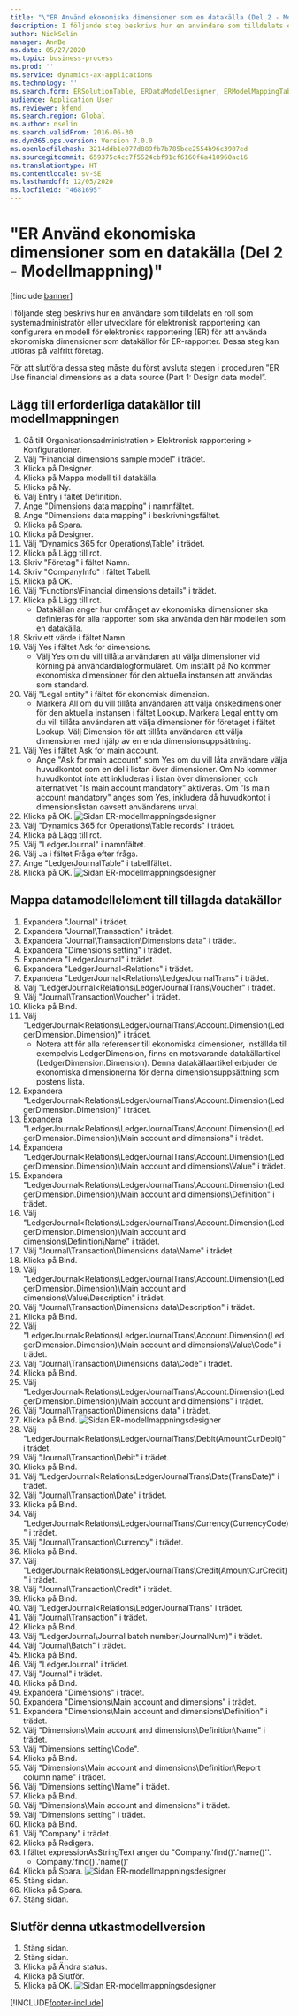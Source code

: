 ```yaml
---
title: "\"ER Använd ekonomiska dimensioner som en datakälla (Del 2 - Modellmappning)\""
description: I följande steg beskrivs hur en användare som tilldelats en roll som systemadministratör eller utvecklare för elektronisk rapportering kan konfigurera en modell för elektronisk rapportering (ER) för att använda ekonomiska dimensioner som datakällor för ER-rapporter.
author: NickSelin
manager: AnnBe
ms.date: 05/27/2020
ms.topic: business-process
ms.prod: ''
ms.service: dynamics-ax-applications
ms.technology: ''
ms.search.form: ERSolutionTable, ERDataModelDesigner, ERModelMappingTable, ERModelMappingDesigner, ERExpressionDesignerFormula
audience: Application User
ms.reviewer: kfend
ms.search.region: Global
ms.author: nselin
ms.search.validFrom: 2016-06-30
ms.dyn365.ops.version: Version 7.0.0
ms.openlocfilehash: 3214ddb1e077d889fb7b785bee2554b96c3907ed
ms.sourcegitcommit: 659375c4cc7f5524cbf91cf6160f6a410960ac16
ms.translationtype: HT
ms.contentlocale: sv-SE
ms.lasthandoff: 12/05/2020
ms.locfileid: "4681695"
---
```

# <a name="er-use-financial-dimensions-as-a-data-source-part-2---model-mapping"></a>"ER Använd ekonomiska dimensioner som en datakälla (Del 2 - Modellmappning)"

[!include [banner](../../includes/banner.md)]

I följande steg beskrivs hur en användare som tilldelats en roll som systemadministratör eller utvecklare för elektronisk rapportering kan konfigurera en modell för elektronisk rapportering (ER) för att använda ekonomiska dimensioner som datakällor för ER-rapporter. Dessa steg kan utföras på valfritt företag.

För att slutföra dessa steg måste du först avsluta stegen i proceduren ”ER Use financial dimensions as a data source (Part 1: Design data model”.


## <a name="add-required-data-sources-to-model-mapping"></a>Lägg till erforderliga datakällor till modellmappningen
1. Gå till Organisationsadministration > Elektronisk rapportering > Konfigurationer.
2. Välj "Financial dimensions sample model" i trädet.
3. Klicka på Designer.
4. Klicka på Mappa modell till datakälla.
5. Klicka på Ny.
6. Välj Entry i fältet Definition.
7. Ange "Dimensions data mapping" i namnfältet.
8. Ange "Dimensions data mapping" i beskrivningsfältet.
9. Klicka på Spara.
10. Klicka på Designer.
11. Välj "Dynamics 365 for Operations\Table" i trädet.
12. Klicka på Lägg till rot.
13. Skriv "Företag" i fältet Namn.
14. Skriv "CompanyInfo" i fältet Tabell.
15. Klicka på OK.
16. Välj "Functions\Financial dimensions details" i trädet.
17. Klicka på Lägg till rot.
    * Datakällan anger hur omfånget av ekonomiska dimensioner ska definieras för alla rapporter som ska använda den här modellen som en datakälla.  
18. Skriv ett värde i fältet Namn.
19. Välj Yes i fältet Ask for dimensions.
    * Välj Yes om du vill tillåta användaren att välja dimensioner vid körning på användardialogformuläret. Om inställt på No kommer ekonomiska dimensioner för den aktuella instansen att användas som standard.  
20. Välj "Legal entity" i fältet för ekonomisk dimension.
    * Markera All om du vill tillåta användaren att välja önskedimensioner för den aktuella instansen i fältet Lookup.  Markera Legal entity om du vill tillåta användaren att välja dimensioner för företaget i fältet Lookup.  Välj Dimension för att tillåta användaren att välja dimensioner med hjälp av en enda dimensionsuppsättning.  
21. Välj Yes i fältet Ask for main account.
    * Ange "Ask for main account" som Yes om du vill låta användare välja huvudkontot som en del i listan över dimensioner.   Om No kommer huvudkontot inte att inkluderas i listan över dimensioner, och alternativet "Is main account mandatory" aktiveras. Om ”Is main account mandatory" anges som Yes, inkludera då huvudkontot i dimensionslistan oavsett användarens urval.  
22. Klicka på OK.
![Sidan ER-modellmappningsdesigner](../media/er-financial-dimensions-guides-model-mapping1.png)
23. Välj "Dynamics 365 for Operations\Table records" i trädet.
24. Klicka på Lägg till rot.
25. Välj "LedgerJournal" i namnfältet.
26. Välj Ja i fältet Fråga efter fråga.
27. Ange "LedgerJournalTable" i tabellfältet.
28. Klicka på OK.
![Sidan ER-modellmappningsdesigner](../media/er-financial-dimensions-guides-model-mapping2.png)

## <a name="map-data-model-elements-to-added-data-sources"></a>Mappa datamodellelement till tillagda datakällor
1. Expandera "Journal" i trädet.
2. Expandera "Journal\Transaction" i trädet.
3. Expandera "Journal\Transaction\Dimensions data" i trädet.
4. Expandera "Dimensions setting" i trädet.
5. Expandera "LedgerJournal" i trädet.
6. Expandera "LedgerJournal\<Relations" i trädet.
7. Expandera "LedgerJournal\<Relations\LedgerJournalTrans" i trädet.
8. Välj "LedgerJournal\<Relations\LedgerJournalTrans\Voucher" i trädet.
9. Välj "Journal\Transaction\Voucher" i trädet.
10. Klicka på Bind.
11. Välj "LedgerJournal\<Relations\LedgerJournalTrans\Account.Dimension(LedgerDimension.Dimension)" i trädet.
    * Notera att för alla referenser till ekonomiska dimensioner, inställda till exempelvis LedgerDimension, finns en motsvarande datakällartikel (LedgerDimension.Dimension). Denna datakällaartikel erbjuder de ekonomiska dimensionerna för denna dimensionsuppsättning som postens lista.  
12. Expandera "LedgerJournal\<Relations\LedgerJournalTrans\Account.Dimension(LedgerDimension.Dimension)" i trädet.
13. Expandera "LedgerJournal\<Relations\LedgerJournalTrans\Account.Dimension(LedgerDimension.Dimension)\Main account and dimensions" i trädet.
14. Expandera "LedgerJournal\<Relations\LedgerJournalTrans\Account.Dimension(LedgerDimension.Dimension)\Main account and dimensions\Value" i trädet.
15. Expandera "LedgerJournal\<Relations\LedgerJournalTrans\Account.Dimension(LedgerDimension.Dimension)\Main account and dimensions\Definition" i trädet.
16. Välj "LedgerJournal\<Relations\LedgerJournalTrans\Account.Dimension(LedgerDimension.Dimension)\Main account and dimensions\Definition\Name" i trädet.
17. Välj "Journal\Transaction\Dimensions data\Name" i trädet.
18. Klicka på Bind.
19. Välj "LedgerJournal\<Relations\LedgerJournalTrans\Account.Dimension(LedgerDimension.Dimension)\Main account and dimensions\Value\Description" i trädet.
20. Välj "Journal\Transaction\Dimensions data\Description" i trädet.
21. Klicka på Bind.
22. Välj "LedgerJournal\<Relations\LedgerJournalTrans\Account.Dimension(LedgerDimension.Dimension)\Main account and dimensions\Value\Code" i trädet.
23. Välj "Journal\Transaction\Dimensions data\Code" i trädet.
24. Klicka på Bind.
25. Välj "LedgerJournal\<Relations\LedgerJournalTrans\Account.Dimension(LedgerDimension.Dimension)\Main account and dimensions" i trädet.
26. Välj "Journal\Transaction\Dimensions data" i trädet.
27. Klicka på Bind.
![Sidan ER-modellmappningsdesigner](../media/er-financial-dimensions-guides-model-mapping3.png)
28. Välj "LedgerJournal\<Relations\LedgerJournalTrans\Debit(AmountCurDebit)" i trädet.
29. Välj "Journal\Transaction\Debit" i trädet.
30. Klicka på Bind.
31. Välj "LedgerJournal\<Relations\LedgerJournalTrans\Date(TransDate)" i trädet.
32. Välj "Journal\Transaction\Date" i trädet.
33. Klicka på Bind.
34. Välj "LedgerJournal\<Relations\LedgerJournalTrans\Currency(CurrencyCode)" i trädet.
35. Välj "Journal\Transaction\Currency" i trädet.
36. Klicka på Bind.
37. Välj "LedgerJournal\<Relations\LedgerJournalTrans\Credit(AmountCurCredit)" i trädet.
38. Välj "Journal\Transaction\Credit" i trädet.
39. Klicka på Bind.
40. Välj "LedgerJournal\<Relations\LedgerJournalTrans" i trädet.
41. Välj "Journal\Transaction" i trädet.
42. Klicka på Bind.
43. Välj "LedgerJournal\Journal batch number(JournalNum)" i trädet.
44. Välj "Journal\Batch" i trädet.
45. Klicka på Bind.
46. Välj "LedgerJournal" i trädet.
47. Välj "Journal" i trädet.
48. Klicka på Bind.
49. Expandera "Dimensions" i trädet.
50. Expandera "Dimensions\Main account and dimensions" i trädet.
51. Expandera "Dimensions\Main account and dimensions\Definition" i trädet.
52. Välj "Dimensions\Main account and dimensions\Definition\Name" i trädet.
53. Välj "Dimensions setting\Code".
54. Klicka på Bind.
55. Välj "Dimensions\Main account and dimensions\Definition\Report column name" i trädet.
56. Välj "Dimensions setting\Name" i trädet.
57. Klicka på Bind.
58. Välj "Dimensions\Main account and dimensions" i trädet.
59. Välj "Dimensions setting" i trädet.
60. Klicka på Bind.
61. Välj "Company" i trädet.
62. Klicka på Redigera.
63. I fältet expressionAsStringText anger du "Company.'find()'.'name()''.
    * Company.'find()'.'name()'  
64. Klicka på Spara.
![Sidan ER-modellmappningsdesigner](../media/er-financial-dimensions-guides-model-mapping4.png)
65. Stäng sidan.
66. Klicka på Spara.
67. Stäng sidan.

## <a name="complete-this-draft-models-version"></a>Slutför denna utkastmodellversion
1. Stäng sidan.
2. Stäng sidan.
3. Klicka på Ändra status.
4. Klicka på Slutför.
5. Klicka på OK.
![Sidan ER-modellmappningsdesigner](../media/er-financial-dimensions-guides-model-mapping5.png)


[!INCLUDE[footer-include](../../../../includes/footer-banner.md)]